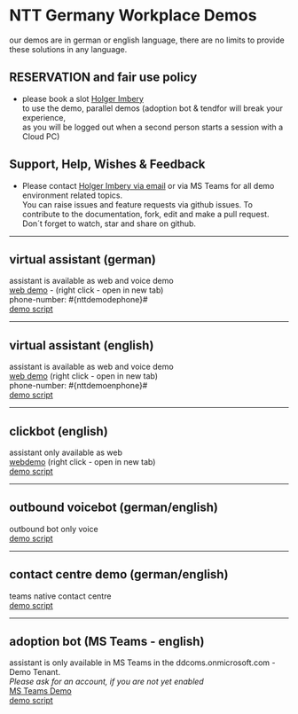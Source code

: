 # NTT Germany Workplace Demos

our demos are in german or english language, there are no limits to provide these solutions in any language.

## RESERVATION and fair use policy
   - please book a slot [Holger Imbery](mailto:holger.imbery@global.ntt?subject=[nttdemo]%20Booking%20of%20Slot)    
     to use the demo, parallel demos (adoption bot &    tendfor will break your experience,    
     as you will be logged out when a second person starts a session with a Cloud PC)
      

## Support, Help, Wishes & Feedback

   - Please contact [Holger Imbery via email](mailto:holger.imbery@global.ntt?subject=[nttdemo]%20Feedback) or
     via MS Teams for all demo environment related topics.   
     You can raise issues and feature requests via github issues.
     To contribute to the documentation, fork, edit and make a pull request.   
     Don´t forget to watch, star and share on github.

    
---

## virtual assistant (german)
assistant is available as web and voice demo   
[web demo](https://www.nttdemo.de/german) - (right click - open in new tab)   
phone-number: #{nttdemodephone}#   
[demo script](/script_de/)

---

## virtual assistant (english)
assistant is available as web and voice demo  
[web demo](https://www.nttdemo.de/english) (right click - open in new tab)   
phone-number: #{nttdemoenphone}#   
[demo script](/script_en/)

---

## clickbot (english)
assistant only available as web   
[webdemo](https://www.nttdemo.de/englishclick) (right click - open in new tab)   
[demo script](/script_en_click/)

---

## outbound voicebot (german/english)
outbound bot only voice   
[demo script](/outbound/)

---

## contact centre demo (german/english)
teams native contact centre   
[demo script](/tendfor/)

---   

## adoption bot (MS Teams - english)
assistant is only available in MS Teams in the ddcoms.onmicrosoft.com - Demo Tenant.   
*Please ask for an account, if you are not yet enabled*   
[MS Teams Demo](#{nttdemoteams}#)   
[demo script](/script_en_teams)
